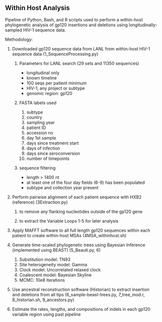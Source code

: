 ## Within Host Analysis

Pipeline of Python, Bash, and R scripts used to perform a within-host phylogenetic analysis of gp120 insertions and deletions using longitudinally-sampled HIV-1 sequence data.





Methodology:
1) Downloaded gp120 sequence data from LANL from within-host HIV-1 sequence data (1_SequenceProcessing.py)

    1. Parameters for LANL search (29 sets and 11350 sequences)

        * longitudinal only
        * known timeline
        * 100 seqs per patient minimum
        * HIV-1, any  project or subtype
        * genomic region: gp120 

    2. FASTA labels used

        1) subtype
        2) country
        3) sampling year
        4) patient ID 
        5) accession no 
        6) day 1st sample
        7) days since treatment start
        8) days of infection
        9) days since seroconversion
        10) number of timepoints 

    3. sequence filtering

        * length > 1400 nt 
        * at least one of the four day fields (6-9) has been populated
        * subtype and collection year present


2) Perform pairwise alignment of each patient sequence with HXB2 (reference) (3Extraction.py) 
    
    1. to remove any flanking nucleotides outside of the gp120 gene   

    2. to extract the Variable Loops 1-5 for later analysis


3) Apply MAFFT software to all full length gp120 sequences within each patient to create within-host MSAs (4MSA_withinhost.sh)

4) Generate time-scaled phylogenetic trees using Bayesian Inference (implemented using BEAST) (5_Beauti.py, 6)

    1. Substitution model: TN93
    2. Site heterogeneity model: Gamma
    3. Clock model: Uncorrelated relaxed clock
    4. Coalescent model: Bayesian Skyline
    5. MCMC: 10e8 iterations

5) Use ancestral reconstruction software (Historian) to extract insertion and deletions from all tips (6_sample-beast-trees.py, 7_tree_mod.r, 8_historian.sh, 9_ancestors.py)



6) Estimate the rates, lengths, and compositions of indels in each gp120 variable region using past pipeline




